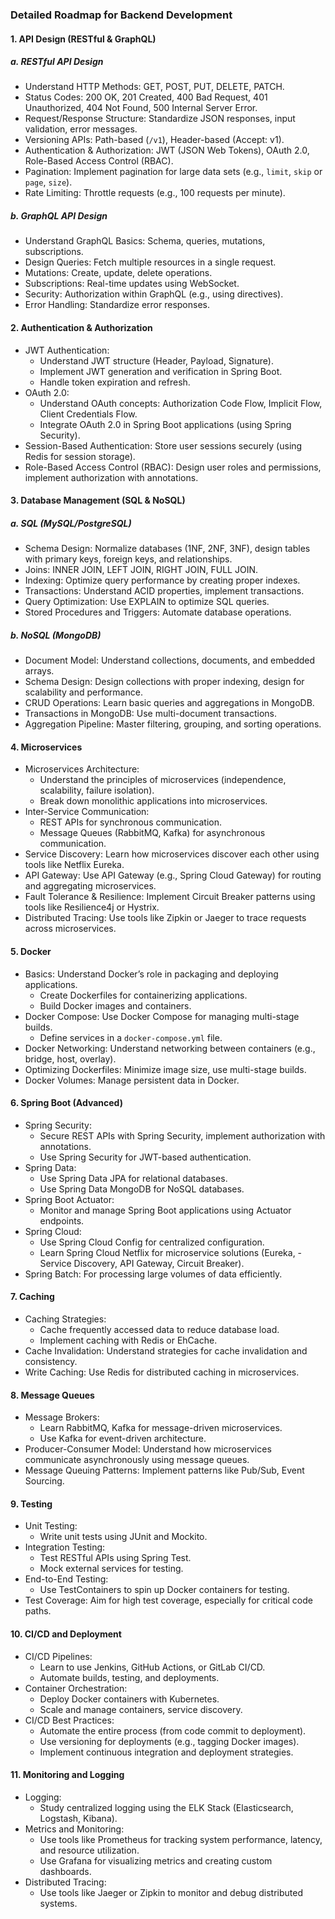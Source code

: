 ### Detailed Roadmap for Backend Development

#### 1. API Design (RESTful & GraphQL)
##### a. RESTful API Design
- Understand HTTP Methods: GET, POST, PUT, DELETE, PATCH.
- Status Codes: 200 OK, 201 Created, 400 Bad Request, 401 Unauthorized, 404 Not Found, 500 Internal Server Error.
- Request/Response Structure: Standardize JSON responses, input validation, error messages.
- Versioning APIs: Path-based (`/v1`), Header-based (Accept: v1).
- Authentication & Authorization: JWT (JSON Web Tokens), OAuth 2.0, Role-Based Access Control (RBAC).
- Pagination: Implement pagination for large data sets (e.g., `limit`, `skip` or `page`, `size`).
- Rate Limiting: Throttle requests (e.g., 100 requests per minute).

##### b. GraphQL API Design
- Understand GraphQL Basics: Schema, queries, mutations, subscriptions.
- Design Queries: Fetch multiple resources in a single request.
- Mutations: Create, update, delete operations.
- Subscriptions: Real-time updates using WebSocket.
- Security: Authorization within GraphQL (e.g., using directives).
- Error Handling: Standardize error responses.

#### 2. Authentication & Authorization
- JWT Authentication:
  - Understand JWT structure (Header, Payload, Signature).
  - Implement JWT generation and verification in Spring Boot.
  - Handle token expiration and refresh.
- OAuth 2.0:
  - Understand OAuth concepts: Authorization Code Flow, Implicit Flow, Client Credentials Flow.
  - Integrate OAuth 2.0 in Spring Boot applications (using Spring Security).
- Session-Based Authentication: Store user sessions securely (using Redis for session storage).
- Role-Based Access Control (RBAC): Design user roles and permissions, implement authorization with annotations.

#### 3. Database Management (SQL & NoSQL)
##### a. SQL (MySQL/PostgreSQL)
- Schema Design: Normalize databases (1NF, 2NF, 3NF), design tables with primary keys, foreign keys, and relationships.
- Joins: INNER JOIN, LEFT JOIN, RIGHT JOIN, FULL JOIN.
- Indexing: Optimize query performance by creating proper indexes.
- Transactions: Understand ACID properties, implement transactions.
- Query Optimization: Use EXPLAIN to optimize SQL queries.
- Stored Procedures and Triggers: Automate database operations.

##### b. NoSQL (MongoDB)
- Document Model: Understand collections, documents, and embedded arrays.
- Schema Design: Design collections with proper indexing, design for scalability and performance.
- CRUD Operations: Learn basic queries and aggregations in MongoDB.
- Transactions in MongoDB: Use multi-document transactions.
- Aggregation Pipeline: Master filtering, grouping, and sorting operations.

#### 4. Microservices
- Microservices Architecture:
  - Understand the principles of microservices (independence, scalability, failure isolation).
  - Break down monolithic applications into microservices.
- Inter-Service Communication:
  - REST APIs for synchronous communication.
  - Message Queues (RabbitMQ, Kafka) for asynchronous communication.
- Service Discovery: Learn how microservices discover each other using tools like Netflix Eureka.
- API Gateway: Use API Gateway (e.g., Spring Cloud Gateway) for routing and aggregating microservices.
- Fault Tolerance & Resilience: Implement Circuit Breaker patterns using tools like Resilience4j or Hystrix.
- Distributed Tracing: Use tools like Zipkin or Jaeger to trace requests across microservices.

#### 5. Docker
- Basics: Understand Docker’s role in packaging and deploying applications.
  - Create Dockerfiles for containerizing applications.
  - Build Docker images and containers.
- Docker Compose: Use Docker Compose for managing multi-stage builds.
  - Define services in a `docker-compose.yml` file.
- Docker Networking: Understand networking between containers (e.g., bridge, host, overlay).
- Optimizing Dockerfiles: Minimize image size, use multi-stage builds.
- Docker Volumes: Manage persistent data in Docker.

#### 6. Spring Boot (Advanced)
- Spring Security:
  - Secure REST APIs with Spring Security, implement authorization with annotations.
  - Use Spring Security for JWT-based authentication.
- Spring Data:
  - Use Spring Data JPA for relational databases.
  - Use Spring Data MongoDB for NoSQL databases.
- Spring Boot Actuator:
  - Monitor and manage Spring Boot applications using Actuator endpoints.
- Spring Cloud:
  - Use Spring Cloud Config for centralized configuration.
  - Learn Spring Cloud Netflix for microservice solutions (Eureka, - Service Discovery, API Gateway, Circuit Breaker).
- Spring Batch: For processing large volumes of data efficiently.

#### 7. Caching
- Caching Strategies:
  - Cache frequently accessed data to reduce database load.
  - Implement caching with Redis or EhCache.
- Cache Invalidation: Understand strategies for cache invalidation and consistency.
- Write Caching: Use Redis for distributed caching in microservices.

#### 8. Message Queues
- Message Brokers:
  - Learn RabbitMQ, Kafka for message-driven microservices.
  - Use Kafka for event-driven architecture.
- Producer-Consumer Model: Understand how microservices communicate asynchronously using message queues.
- Message Queuing Patterns: Implement patterns like Pub/Sub, Event Sourcing.

#### 9. Testing
- Unit Testing:
  - Write unit tests using JUnit and Mockito.
- Integration Testing:
  - Test RESTful APIs using Spring Test.
  - Mock external services for testing.
- End-to-End Testing:
  - Use TestContainers to spin up Docker containers for testing.
- Test Coverage: Aim for high test coverage, especially for critical code paths.

#### 10. CI/CD and Deployment
- CI/CD Pipelines:
  - Learn to use Jenkins, GitHub Actions, or GitLab CI/CD.
  - Automate builds, testing, and deployments.
- Container Orchestration:
  - Deploy Docker containers with Kubernetes.
  - Scale and manage containers, service discovery.
- CI/CD Best Practices:
  - Automate the entire process (from code commit to deployment).
  - Use versioning for deployments (e.g., tagging Docker images).
  - Implement continuous integration and deployment strategies.

#### 11. Monitoring and Logging
- Logging:
  - Study centralized logging using the ELK Stack (Elasticsearch, Logstash, Kibana).
- Metrics and Monitoring:
  - Use tools like Prometheus for tracking system performance, latency, and resource utilization.
  - Use Grafana for visualizing metrics and creating custom dashboards.
- Distributed Tracing:
  - Use tools like Jaeger or Zipkin to monitor and debug distributed systems.